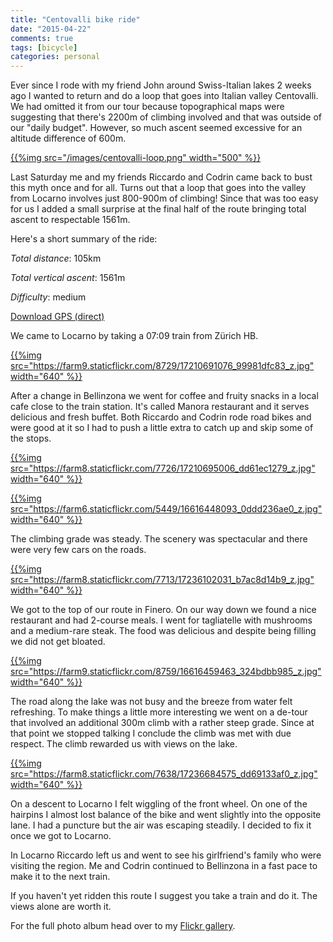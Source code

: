```yaml
---
title: "Centovalli bike ride"
date: "2015-04-22"
comments: true
tags: [bicycle]
categories: personal
---
```


Ever since I rode with my friend John around Swiss-Italian lakes 2 weeks ago I wanted to return and do a loop that goes into Italian valley Centovalli. We had omitted it from our tour because topographical maps were suggesting that there's 2200m of climbing involved and that was outside of our "daily budget". However, so much ascent seemed excessive for an altitude difference of 600m.

[{{%img src="/images/centovalli-loop.png" width="500" %}}](/images/centovalli-loop.png)

Last Saturday me and my friends Riccardo and Codrin came back to bust this myth once and for all. Turns out that a loop that goes into the valley from Locarno involves just 800-900m of climbing! Since that was too easy for us I added a small surprise at the final half of the route bringing total ascent to respectable 1561m.

<!--more-->

Here's a short summary of the ride:

*Total distance*: 105km

*Total vertical ascent*: 1561m

*Difficulty*: medium

[Download GPS (direct)](/files/centovalli-loop.gpx)

We came to Locarno by taking a 07:09 train from Zürich HB.

[{{%img src="https://farm9.staticflickr.com/8729/17210691076_99981dfc83_z.jpg" width="640" %}}](https://www.flickr.com/photos/tentaclephotos/17210691076)

After a change in Bellinzona we went for coffee and fruity snacks in a local cafe close to the train station. It's called Manora restaurant and it serves delicious and fresh buffet. Both Riccardo and Codrin rode road bikes and were good at it so I had to push a little extra to catch up and skip some of the stops.

[{{%img src="https://farm8.staticflickr.com/7726/17210695006_dd61ec1279_z.jpg" width="640" %}}](https://www.flickr.com/photos/tentaclephotos/17210695006)

[{{%img src="https://farm6.staticflickr.com/5449/16616448093_0ddd236ae0_z.jpg" width="640" %}}](https://www.flickr.com/photos/tentaclephotos/16616448093)

The climbing grade was steady. The scenery was spectacular and there were very few cars on the roads.

[{{%img src="https://farm8.staticflickr.com/7713/17236102031_b7ac8d14b9_z.jpg" width="640" %}}](https://www.flickr.com/photos/tentaclephotos/17236102031)

We got to the top of our route in Finero. On our way down we found a nice restaurant and had 2-course meals. I went for tagliatelle with mushrooms and a medium-rare steak. The food was delicious and despite being filling we did not get bloated.

[{{%img src="https://farm9.staticflickr.com/8759/16616459463_324bdbb985_z.jpg" width="640" %}}](https://www.flickr.com/photos/tentaclephotos/16616459463)

The road along the lake was not busy and the breeze from water felt refreshing. To make things a little more interesting we went on a de-tour that involved an additional 300m climb with a rather steep grade. Since at that point we stopped talking I conclude the climb was met with due respect. The climb rewarded us with views on the lake.

[{{%img src="https://farm8.staticflickr.com/7638/17236684575_dd69133af0_z.jpg" width="640" %}}](https://www.flickr.com/photos/tentaclephotos/17236684575)

On a descent to Locarno I felt wiggling of the front wheel. On one of the hairpins I almost lost balance of the bike and went slightly into the opposite lane. I had a puncture but the air was escaping steadily. I decided to fix it once we got to Locarno.

In Locarno Riccardo left us and went to see his girlfriend's family who were visiting the region. Me and Codrin continued to Bellinzona in a fast pace to make it to the next train.

If you haven't yet ridden this route I suggest you take a train and do it. The views alone are worth it.

For the full photo album head over to my [Flickr gallery](https://www.flickr.com/photos/tentaclephotos/sets/72157649797144653/).